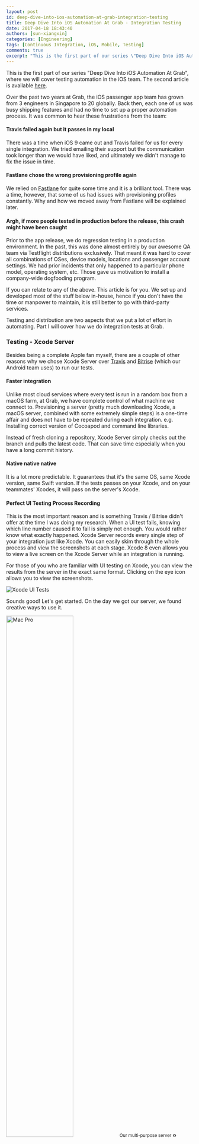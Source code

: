 ```yaml
---
layout: post
id: deep-dive-into-ios-automation-at-grab-integration-testing
title: Deep Dive Into iOS Automation At Grab - Integration Testing
date: 2017-04-18 18:43:40
authors: [sun-xiangxin]
categories: [Engineering]
tags: [Continuous Integration, iOS, Mobile, Testing]
comments: true
excerpt: "This is the first part of our series \"Deep Dive Into iOS Automation At Grab\", where we will cover testing automation in the iOS team. Over the past two years at Grab, the iOS passenger app team has grown from 3 engineers in Singapore to 20 globally. Back then, each one of us was busy shipping features and had no time to set up a proper automation process."
---
```


This is the first part of our series "Deep Dive Into iOS Automation At Grab", where we will cover testing automation in the iOS team. The second article is available [here](/deep-dive-into-ios-automation-at-grab-continuous-delivery).

Over the past two years at Grab, the iOS passenger app team has grown from 3 engineers in Singapore to 20 globally. Back then, each one of us was busy shipping features and had no time to set up a proper automation process. It was common to hear these frustrations from the team:

#### Travis failed again but it passes in my local

There was a time when iOS 9 came out and Travis failed for us for every single integration. We tried emailing their support but the communication took longer than we would have liked, and ultimately we didn't manage to fix the issue in time.

#### Fastlane chose the wrong provisioning profile again

We relied on [Fastlane](https://fastlane.tools/) for quite some time and it is a brilliant tool. There was a time, however, that some of us had issues with provisioning profiles constantly. Why and how we moved away from Fastlane will be explained later.

#### Argh, if more people tested in production before the release, this crash might have been caught

Prior to the app release, we do regression testing in a production environment. In the past, this was done almost entirely by our awesome QA team via Testflight distributions exclusively. That meant it was hard to cover all combinations of OSes, device models, locations and passenger account settings. We had prior incidents that only happened to a particular phone model, operating system, etc. Those gave us motivation to install a company-wide dogfooding program.

If you can relate to any of the above. This article is for you. We set up and developed most of the stuff below in-house, hence if you don't have the time or manpower to maintain, it is still better to go with third-party services.

Testing and distribution are two aspects that we put a lot of effort in automating. Part I will cover how we do integration tests at Grab.

### Testing - Xcode Server

Besides being a complete Apple fan myself, there are a couple of other reasons why we chose Xcode Server over [Travis](https://travis-ci.org/) and [Bitrise](https://www.bitrise.io/) (which our Android team uses) to run our tests.

#### Faster integration

Unlike most cloud services where every test is run in a random box from a macOS farm, at Grab, we have complete control of what machine we connect to. Provisioning a server (pretty much downloading Xcode, a macOS server, combined with some extremely simple steps) is a one-time affair and does not have to be repeated during each integration. e.g. Installing correct version of Cocoapod and command line libraries.

Instead of fresh cloning a repository, Xcode Server simply checks out the branch and pulls the latest code. That can save time especially when you have a long commit history.

#### Native native native

It is a lot more predictable. It guarantees that it's the same OS, same Xcode version, same Swift version. If the tests passes on your Xcode, and on your teammates' Xcodes, it will pass on the server's Xcode.

#### Perfect UI Testing Process Recording

This is the most important reason and is something Travis / Bitrise didn't offer at the time I was doing my research. When a UI test fails, knowing which line number caused it to fail is simply not enough. You would rather know what exactly happened. Xcode Server records every single step of your integration just like Xcode. You can easily skim through the whole process and view the screenshots at each stage. Xcode 8 even allows you to view a live screen on the Xcode Server while an integration is running.

For those of you who are familiar with UI testing on Xcode, you can view the results from the server in the exact same format. Clicking on the eye icon allows you to view the screenshots.

<div class="post-image-section">
  <img alt="Xcode UI Tests" src="/img/ios-automation/xcode-ui-tests.png">
</div>

Sounds good! Let's get started. On the day we got our server, we found creative ways to use it.

<div class="post-image-section">
  <img alt="Mac Pro" src="/img/ios-automation/mac-pro.jpg" width="60%">
  <small class="post-image-caption">Our multi-purpose server ♻️</small>
</div>

### Workflow

The basic idea is to create a bot when a feature branch is pushed, trigger the bot on each commit and delete the bot after the feature is merged / branch is deleted. Grab uses [Phabricator](https://www.phacility.com/phabricator/) as the main code review tool. We wrote scripts to create and delete the bots as [Arcanist](https://secure.phabricator.com/book/phabricator/article/arcanist/) post diff (branch is created/updated) and land (branch is merged) hooks.

<div class="post-image-section">
  <img alt="Surprised Koala" src="/img/ios-automation/surprised-koala.jpg" width="60%">
</div>

Some PHP is still required. This is all of it 😹:

~~~php
$botCommand = "ruby bot.rb trigger $remoteBranchName";
~~~

Creating a bot manually is simply a `POST` request to your server with the bot specifications in body and authentication in headers. You can totally use `cURL`. We wrote it in Ruby:

~~~ruby
response = RestClient::Request.execute(
  url: XCODE_SERVER_URL,
  method: 'post',
  verify_ssl: false,
  headers: @headers,
  payload: body
)

if response.code == 201
  puts "Successfully created bot #{name}, uuid #{uuid}"
  return JSON.parse(response.body)['_id']
else
  puts "Failed to create bot #{name}"
end
~~~

As you can see, `XCODE_SERVER_URL` is configurable. This is how we scale when the team expands.

Now the only thing left is to figure out the body payload. It is simple, all the bots and their configurations can be viewed as JSON via the following API. Simply create a bot via Xcode UI and it will reveal all the secrets:

~~~sh
curl -k -u username:password https://your.server.com:20343/api/bots
~~~

Apple doesn't have a lot of documentation on this. For a list of Xcode Server APIs you can try out [this list](http://docs.xcodeserverapidocs.apiary.io/#reference/bots/bots/create-a-new-bot).

### Gotchas

We have been happy with the server most of the time. However, along the way we did discover several downsides:

- The simulator that the Xcode Server spins up does not necessarily have customized location enabled. You probably want to mock your locations in code in testing environment.
- Installed builds are being updated during each integration and reused. There might be cache issues from previous integrations. Hence, deleting the app in your pre-integration script can be a good idea:

  ~~~sh
  $ xcrun simctl uninstall booted your.bundle.id
  ~~~
- Right after upgrading Xcode, you may face some transient issues. An example from what we've observed so far is that existing bots often can't find the simulators that used to be attached to them. Deleting old simulators and configuring new ones will help. That may also require you to change your bot creation script depending on your configuration. Restarting the server machine sometimes helps too.
- If you have one machine like us, there will be downtime during the software update. It either introduces inconvenience to your teammates or worse, someone could break master during the downtime.

Stay tuned for the second part where we will cover on how we manage continuous delivery.

*Many thanks to Dillion Tan and Tay Yang Shun who reviewed drafts and waited patiently for it to be published.*

